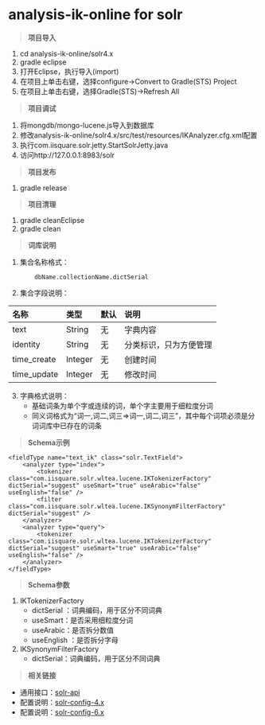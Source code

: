 # analysis-ik-online for solr

> **项目导入**

1. cd analysis-ik-online/solr4.x
2. gradle eclipse
3. 打开Eclipse，执行导入(import)
4. 在项目上单击右键，选择configure->Convert to Gradle(STS) Project
5. 在项目上单击右键，选择Gradle(STS)->Refresh All

> **项目调试**

1. 将mongdb/mongo-lucene.js导入到数据库
2. 修改analysis-ik-online/solr4.x/src/test/resources/IKAnalyzer.cfg.xml配置
3. 执行com.iisquare.solr.jetty.StartSolrJetty.java
4. 访问http://127.0.0.1:8983/solr

> **项目发布**

1. gradle release

> **项目清理**

1. gradle cleanEclipse
2. gradle clean

> **词库说明**

1. 集合名称格式：

	```
		dbName.collectionName.dictSerial
	```

2. 集合字段说明：

| 名称 | 类型 | 默认 | 说明 |
| :----- | :----- | :----- | :----- |
| text | String | 无 | 字典内容 |
| identity | String | 无 | 分类标识，只为方便管理 |
| time_create | Integer | 无 | 创建时间 |
| time_update | Integer| 无 | 修改时间 |

3. 字典格式说明：
	- 基础词条为单个字或连续的词，单个字主要用于细粒度分词
	- 同义词格式为“词一,词二,词三=>词一,词二,词三”，其中每个词项必须是分词词库中已存在的词条

> **Schema示例**

```
<fieldType name="text_ik" class="solr.TextField">
    <analyzer type="index">
        <tokenizer class="com.iisquare.solr.wltea.lucene.IKTokenizerFactory" dictSerial="suggest" useSmart="true" useArabic="false" useEnglish="false" />
        <filter class="com.iisquare.solr.wltea.lucene.IKSynonymFilterFactory" dictSerial="suggest" />
    </analyzer>
    <analyzer type="query">
        <tokenizer class="com.iisquare.solr.wltea.lucene.IKTokenizerFactory" dictSerial="suggest" useSmart="true" useArabic="false" useEnglish="false" />
    </analyzer>
</fieldType>
```

> **Schema参数**

1. IKTokenizerFactory
	- dictSerial	：词典编码，用于区分不同词典
	- useSmart：是否采用细粒度分词
	- useArabic：是否拆分数值
	- useEnglish	：是否拆分字母
2. IKSynonymFilterFactory
	- dictSerial：词典编码，用于区分不同词典

> **相关链接**

- 通用接口：[solr-api](./solr-api.md)
- 配置说明：[solr-config-4.x](./solr-config-4.x.md)
- 配置说明：[solr-config-6.x](./solr-config-6.x.md)
